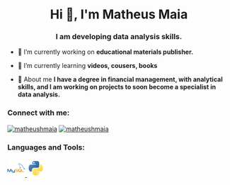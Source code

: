 <h1 align="center">Hi 👋, I'm Matheus Maia</h1>
<h3 align="center">I am developing data analysis skills.</h3>

- 🔭 I’m currently working on **educational materials publisher.**

- 🌱 I’m currently learning **videos, cousers, books**

- 💬 About me **I have a degree in financial management, with analytical skills, and I am working on projects to soon become a specialist in data analysis.**

<h3 align="left">Connect with me:</h3>
<p align="left">
<a href="https://linkedin.com/in/matheushmaia" target="blank"><img align="center" src="https://raw.githubusercontent.com/rahuldkjain/github-profile-readme-generator/master/src/images/icons/Social/linked-in-alt.svg" alt="matheushmaia" height="30" width="40" /></a>
<a href="https://instagram.com/matheushmaia" target="blank"><img align="center" src="https://raw.githubusercontent.com/rahuldkjain/github-profile-readme-generator/master/src/images/icons/Social/instagram.svg" alt="matheushmaia" height="30" width="40" /></a>
</p>

<h3 align="left">Languages and Tools:</h3>
<p align="left"> <a href="https://www.mysql.com/" target="_blank" rel="noreferrer"> <img src="https://raw.githubusercontent.com/devicons/devicon/master/icons/mysql/mysql-original-wordmark.svg" alt="mysql" width="40" height="40"/> </a> <a href="https://www.python.org" target="_blank" rel="noreferrer"> <img src="https://raw.githubusercontent.com/devicons/devicon/master/icons/python/python-original.svg" alt="python" width="40" height="40"/> </a> </p>
